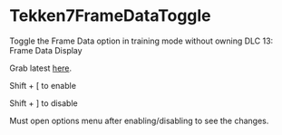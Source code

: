 # Tekken7FrameDataToggle
Toggle the Frame Data option in training mode without owning DLC 13: Frame Data Display

Grab latest [here](https://github.com/SakifX9/Tekken7FrameDataToggle/releases/latest).

Shift + [ to enable


Shift + ]  to disable

Must open options menu after enabling/disabling to see the changes.
